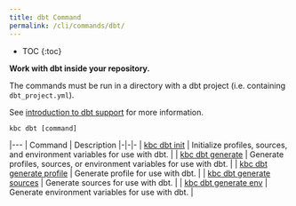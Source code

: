 ```yaml
---
title: dbt Command
permalink: /cli/commands/dbt/
---
```


* TOC
{:toc}

**Work with dbt inside your repository.**

The commands must be run in a directory with a dbt project (i.e. containing `dbt_project.yml`).

See [introduction to dbt support](/cli/dbt/) for more information.

```
kbc dbt [command]
```

|---
| Command | Description
|-|-|-
| [kbc dbt init](/cli/commands/dbt/init/) | Initialize profiles, sources, and environment variables for use with dbt. |
| [kbc dbt generate](/cli/commands/dbt/generate/) | Generate profiles, sources, or environment variables for use with dbt. |
| [kbc dbt generate profile](/cli/commands/dbt/generate/profile/) | Generate profile for use with dbt. |
| [kbc dbt generate sources](/cli/commands/dbt/generate/sources/) | Generate sources for use with dbt. |
| [kbc dbt generate env](/cli/commands/dbt/generate/env/) | Generate environment variables for use with dbt. |
